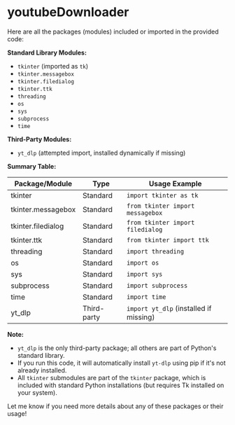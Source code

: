 # youtubeDownloader

Here are all the packages (modules) included or imported in the provided code:

**Standard Library Modules:**
- `tkinter` (imported as `tk`)
- `tkinter.messagebox`
- `tkinter.filedialog`
- `tkinter.ttk`
- `threading`
- `os`
- `sys`
- `subprocess`
- `time`

**Third-Party Modules:**
- `yt_dlp` (attempted import, installed dynamically if missing)

**Summary Table:**

| Package/Module            | Type         | Usage Example                                 |
|--------------------------|--------------|-----------------------------------------------|
| tkinter                  | Standard     | `import tkinter as tk`                        |
| tkinter.messagebox       | Standard     | `from tkinter import messagebox`              |
| tkinter.filedialog       | Standard     | `from tkinter import filedialog`              |
| tkinter.ttk              | Standard     | `from tkinter import ttk`                     |
| threading                | Standard     | `import threading`                            |
| os                       | Standard     | `import os`                                   |
| sys                      | Standard     | `import sys`                                  |
| subprocess               | Standard     | `import subprocess`                           |
| time                     | Standard     | `import time`                                 |
| yt_dlp                   | Third-party  | `import yt_dlp` (installed if missing)        |

**Note:**  
- `yt_dlp` is the only third-party package; all others are part of Python's standard library.
- If you run this code, it will automatically install `yt-dlp` using pip if it's not already installed.  
- All `tkinter` submodules are part of the `tkinter` package, which is included with standard Python installations (but requires Tk installed on your system).

Let me know if you need more details about any of these packages or their usage!

